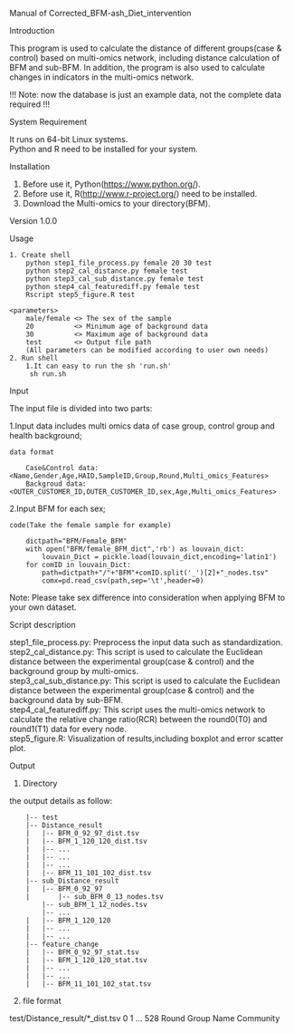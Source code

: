 Manual of Corrected_BFM-ash_Diet_intervention 

Introduction

This program is used to calculate the distance of different groups(case & control) based on multi-omics network, including distance calculation of BFM and sub-BFM. 
In addition, the program is also used to calculate changes in indicators in the multi-omics network. 

!!! Note: now the database is just an example data, not the complete data required !!!

System Requirement

It runs on 64-bit Linux systems.  
Python and R need to be installed for your system.  


Installation

1. Before use it, Python(https://www.python.org/). 
2. Before use it, R(http://www.r-project.org/) need to be installed.  
3. Download the Multi-omics to your directory(BFM).  

Version 1.0.0

Usage

	1. Create shell
		python step1_file_process.py female 20 30 test
		python step2_cal_distance.py female test
		python step3_cal_sub_distance.py female test
		python step4_cal_featurediff.py female test
		Rscript step5_figure.R test
		
	<parameters>
		male/female <> The sex of the sample 
		20			<> Minimum age of background data 
		30			<> Maximum age of background data 
		test		<> Output file path 
		(All parameters can be modified according to user own needs)
	2. Run shell
		1.It can easy to run the sh 'run.sh'
		 sh run.sh

Input

The input file is divided into two parts:

1.Input data includes multi omics data of case group, control group and health background;

	data format
	
		Case&Control data:<Name,Gender,Age,HAID,SampleID,Group,Round,Multi_omics_Features>
		Backgroud data:<OUTER_CUSTOMER_ID,OUTER_CUSTOMER_ID,sex,Age,Multi_omics_Features>
	
	
2.Input BFM for each sex;
		
	code(Take the female sample for example)
	
		dictpath="BFM/Female_BFM"
		with open("BFM/female_BFM_dict",'rb') as louvain_dict:
			louvain_Dict = pickle.load(louvain_dict,encoding='latin1')
		for comID in louvain_Dict:
			path=dictpath+"/"+"BFM"+comID.split('_')[2]+"_nodes.tsv"
			comx=pd.read_csv(path,sep='\t',header=0)
			
		

Note:
	Please take sex difference into consideration when applying BFM to your own dataset.



Script description

step1_file_process.py: Preprocess the input data such as standardization.  
step2_cal_distance.py: This script is used to calculate the Euclidean distance between the experimental group(case & control) and the background group by multi-omics.  
step3_cal_sub_distance.py: This script is used to calculate the Euclidean distance between the experimental group(case & control) and the background data by sub-BFM.  
step4_cal_featurediff.py: This script uses the multi-omics network to calculate the relative change ratio(RCR) between the round0(T0) and round1(T1) data for every node.  
step5_figure.R: Visualization of results,including boxplot and error scatter plot. 
	

Output
1. Directory

the output details as follow:

        |-- test
        |-- Distance_result
        |   |-- BFM_0_92_97_dist.tsv
        |   |-- BFM_1_120_120_dist.tsv
        |   |-- ...
        |   |-- ...
        |   |-- ...
        |   |-- BFM_11_101_102_dist.tsv
        |-- sub_Distance_result
        |   |-- BFM_0_92_97
        |   	|-- sub_BFM_0_13_nodes.tsv
			|-- sub_BFM_1_12_nodes.tsv
			|-- ...
        |   |-- BFM_1_120_120
        |   |-- ...
        |   |-- ...
        |-- feature_change
        |   |-- BFM_0_92_97_stat.tsv
        |   |-- BFM_1_120_120_stat.tsv
        |   |-- ...
        |   |-- ...
        |   |-- BFM_11_101_102_stat.tsv

2. file format

test/Distance_result/*_dist.tsv
	0	1 ... 528	Round	Group	Name	Community

